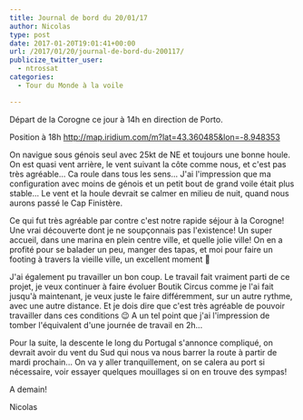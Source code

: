 ```yaml
---
title: Journal de bord du 20/01/17
author: Nicolas
type: post
date: 2017-01-20T19:01:41+00:00
url: /2017/01/20/journal-de-bord-du-200117/
publicize_twitter_user:
  - ntrossat
categories:
  - Tour du Monde à la voile

---
```

Départ de la Corogne ce jour à 14h en direction de Porto.

Position à 18h <http://map.iridium.com/m?lat=43.360485&lon=-8.948353>

On navigue sous génois seul avec 25kt de NE et toujours une bonne houle. On est quasi vent arrière, le vent suivant la côte comme nous, et c'est pas très agréable... Ca roule dans tous les sens... J'ai l'impression que ma configuration avec moins de génois et un petit bout de grand voile était plus stable... Le vent et la houle devrait se calmer en milieu de nuit, quand nous aurons passé le Cap Finistère.

Ce qui fut très agréable par contre c'est notre rapide séjour à la Corogne! Une vrai découverte dont je ne soupçonnais pas l'existence! Un super accueil, dans une marina en plein centre ville, et quelle jolie ville! On en a profité pour se balader un peu, manger des tapas, et moi pour faire un footing à travers la vieille ville, un excellent moment 🙂

J'ai également pu travailler un bon coup. Le travail fait vraiment parti de ce projet, je veux continuer à faire évoluer Boutik Circus comme je l'ai fait jusqu'à maintenant, je veux juste le faire différemment, sur un autre rythme, avec une autre distance. Et je dois dire que c'est très agréable de pouvoir travailler dans ces conditions 😉 A un tel point que j'ai l'impression de tomber l'équivalent d'une journée de travail en 2h...

Pour la suite, la descente le long du Portugal s'annonce compliqué, on devrait avoir du vent du Sud qui nous va nous barrer la route à partir de mardi prochain... On va y aller tranquillement, on se calera au port si nécessaire, voir essayer quelques mouillages si on en trouve des sympas!

A demain!

Nicolas